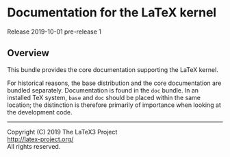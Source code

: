 Documentation for the LaTeX kernel
==================================

Release 2019-10-01 pre-release 1

Overview
--------

This bundle provides the core documentation supporting the LaTeX kernel.

For historical reasons, the base distribution and the core documentation
are bundled separately. Documentation is found in the `doc` bundle. In an
installed TeX system, `base` and `doc` should be placed within the same
location; the distinction is therefore primarily of importance when looking
at the development code.

-----

<p>Copyright (C) 2019 The LaTeX3 Project <br />
<a href="http://latex-project.org/">http://latex-project.org/</a> <br />
All rights reserved.</p>


